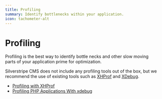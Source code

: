 ```yaml
---
title: Profiling
summary: Identify bottlenecks within your application.
icon: tachometer-alt
---
```


# Profiling

Profiling is the best way to identify bottle necks and other slow moving parts of your application prime for
optimization.

Silverstripe CMS does not include any profiling tools out of the box, but we recommend the use of existing tools such as
[XHProf](https://github.com/facebook/xhprof/) and [XDebug](http://xdebug.org/).

- [Profiling with XHProf](https://inviqa.com/blog/profiling-xhprof)
- [Profiling PHP Applications With xdebug](http://devzone.zend.com/1139/profiling-php-applications-with-xdebug/)
